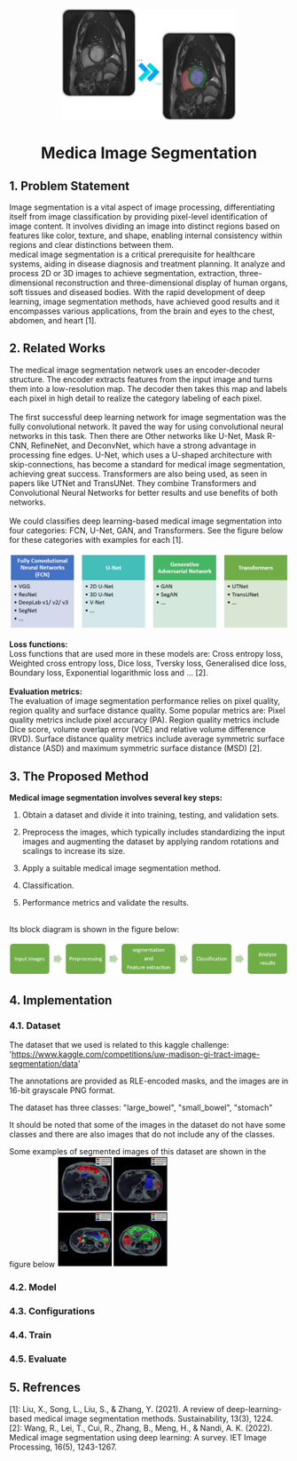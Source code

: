 <div align="center">
  <a href="https://www.kaggle.com/competitions/uw-madison-gi-tract-image-segmentation">
    <img src="Images/med_img_seg.png" alt="Logo" width="" height="200">
  </a>

<h1 align="center">Medica Image Segmentation</h1>
</div>


## 1. Problem Statement
Image segmentation is a vital aspect of image processing, differentiating itself from image classification by providing pixel-level identification of image content. It involves dividing an image into distinct regions based on features like color, texture, and shape, enabling internal consistency within regions and clear distinctions between them.
</br>
medical image segmentation is a critical prerequisite for healthcare systems, aiding in disease diagnosis and treatment planning. It analyze and process 2D or 3D images to achieve segmentation, extraction, three-dimensional reconstruction and three-dimensional display of human organs, soft tissues and diseased bodies. 
With the rapid development of deep learning, image segmentation methods, have achieved good results and it encompasses various applications, from the brain and eyes to the chest, abdomen, and heart [1].


## 2. Related Works
The medical image segmentation network uses an encoder-decoder structure. The encoder extracts features from the input image and turns them into a low-resolution map. The decoder then takes this map and labels each pixel in high detail to realize the category labeling of each pixel.
</br>
</br>
The first successful deep learning network for image segmentation was the fully convolutional network. It paved the way for using convolutional neural networks in this task. Then there are Other networks like U-Net, Mask R-CNN, RefineNet, and DeconvNet, which have a strong advantage in processing fine edges.
U-Net, which uses a U-shaped architecture with skip-connections, has become a standard for medical image segmentation, achieving great success. Transformers are also being used, as seen in papers like UTNet and TransUNet. They combine Transformers and Convolutional Neural Networks for better results  and use benefits of both networks.
</br>
</br>
We could classifies deep learning-based medical image segmentation into four categories: FCN, U-Net, GAN, and Transformers. See the figure below for these categories with examples for each [1].
</br>
</br>
<img src="Images/chart.png" width="">
</br>
</br>
<b>Loss functions:</b>
</br>
Loss functions that are used more in these models are:
Cross entropy loss, Weighted cross entropy loss, Dice loss, Tversky loss, Generalised dice loss, Boundary loss, Exponential logarithmic loss and ... [2].
</br>
</br>
<b>Evaluation metrics:</b>
</br>
The evaluation of image segmentation performance relies on pixel quality, region quality and surface distance quality. Some popular metrics are: 
Pixel quality metrics include pixel accuracy (PA). Region quality metrics include Dice score, volume overlap error (VOE) and relative volume difference (RVD). Surface distance quality metrics include average symmetric surface distance (ASD) and maximum symmetric surface distance (MSD) [2].


## 3. The Proposed Method
<b>Medical image segmentation involves several key steps:</b>

1. Obtain a dataset and divide it into training, testing, and validation sets.

2. Preprocess the images, which typically includes standardizing the input images and augmenting the dataset by applying random rotations and scalings to increase its size.

3. Apply a suitable medical image segmentation method.

4. Classification.

5. Performance metrics and validate the results.
</br>
Its block diagram is shown in the figure below:
</br>
</br>
<img src="Images/chart2.png">

## 4. Implementation


### 4.1. Dataset
The dataset that we used is related to this kaggle challenge:
'https://www.kaggle.com/competitions/uw-madison-gi-tract-image-segmentation/data'

The annotations are provided as RLE-encoded masks, and the images are in 16-bit grayscale PNG format.

The dataset has three classes: "large_bowel", "small_bowel", "stomach" 

It should be noted that some of the images in the dataset do not have some classes and there are also images that do not include any of the classes.

Some examples of segmented images of this dataset are shown in the figure below
<img src="Images/Seg_Img.png" height="200">

### 4.2. Model



### 4.3. Configurations


### 4.4. Train

### 4.5. Evaluate

## 5. Refrences
[1]: Liu, X., Song, L., Liu, S., & Zhang, Y. (2021). A review of deep-learning-based medical image segmentation methods. Sustainability, 13(3), 1224.
</br>
[2]: Wang, R., Lei, T., Cui, R., Zhang, B., Meng, H., & Nandi, A. K. (2022). Medical image segmentation using deep learning: A survey. IET Image Processing, 16(5), 1243-1267.
